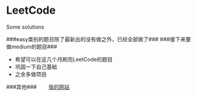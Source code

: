 # LeetCode
Some solutions

###easy类别的题目除了最新出的没有做之外，已经全部做了###
###接下来要做medium的题目###


- 希望可以在这几个月刷完LeetCode的题目
- 巩固一下自己基础
- 之余多做项目

###其他###
&nbsp;&nbsp;&nbsp;&nbsp;&nbsp;&nbsp;&nbsp;[我的网站](http://www.dezhonger.com)
